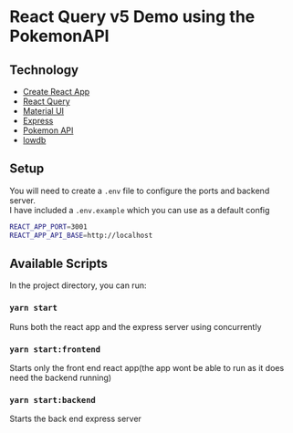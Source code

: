 # React Query v5 Demo using the PokemonAPI

## Technology

- [Create React App](https://github.com/facebook/create-react-app)
- [React Query](https://tanstack.com/query/latest)
- [Material UI](https://mui.com/)
- [Express](https://expressjs.com/)
- [Pokemon API](https://docs.pokemontcg.io/)
- [lowdb](https://github.com/typicode/lowdb)

## Setup

You will need to create a `.env` file to configure the ports and backend server.  
I have included a `.env.example` which you can use as a default config

```sh
REACT_APP_PORT=3001
REACT_APP_API_BASE=http://localhost

```

## Available Scripts

In the project directory, you can run:

### `yarn start`

Runs both the react app and the express server using concurrently

### `yarn start:frontend`

Starts only the front end react app(the app wont be able to run as it does need the backend running)

### `yarn start:backend`

Starts the back end express server
